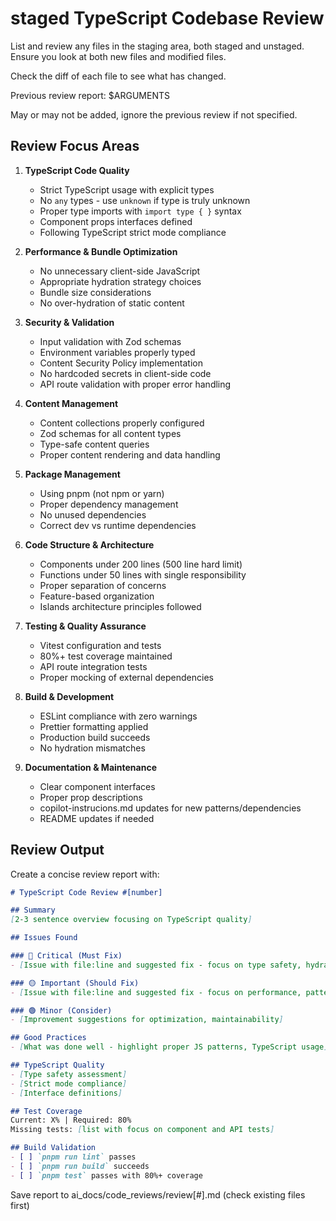 # staged TypeScript Codebase Review

List and review any files in the staging area, both staged and unstaged.
Ensure you look at both new files and modified files.

Check the diff of each file to see what has changed.

Previous review report: $ARGUMENTS

May or may not be added, ignore the previous review if not specified.

## Review Focus Areas

1. **TypeScript Code Quality**
   - Strict TypeScript usage with explicit types
   - No `any` types - use `unknown` if type is truly unknown
   - Proper type imports with `import type { }` syntax
   - Component props interfaces defined
   - Following TypeScript strict mode compliance

2. **Performance & Bundle Optimization**
   - No unnecessary client-side JavaScript
   - Appropriate hydration strategy choices
   - Bundle size considerations
   - No over-hydration of static content

3. **Security & Validation**
   - Input validation with Zod schemas
   - Environment variables properly typed
   - Content Security Policy implementation
   - No hardcoded secrets in client-side code
   - API route validation with proper error handling

4. **Content Management**
   - Content collections properly configured
   - Zod schemas for all content types
   - Type-safe content queries
   - Proper content rendering and data handling

5. **Package Management**
   - Using pnpm (not npm or yarn)
   - Proper dependency management
   - No unused dependencies
   - Correct dev vs runtime dependencies

6. **Code Structure & Architecture**
   - Components under 200 lines (500 line hard limit)
   - Functions under 50 lines with single responsibility
   - Proper separation of concerns
   - Feature-based organization
   - Islands architecture principles followed

7. **Testing & Quality Assurance**
   - Vitest configuration and tests
   - 80%+ test coverage maintained
   - API route integration tests
   - Proper mocking of external dependencies

8. **Build & Development**
   - ESLint compliance with zero warnings
   - Prettier formatting applied
   - Production build succeeds
   - No hydration mismatches

9.  **Documentation & Maintenance**
    - Clear component interfaces
    - Proper prop descriptions
    - copilot-instrucions.md updates for new patterns/dependencies
    - README updates if needed

## Review Output

Create a concise review report with:

```markdown
# TypeScript Code Review #[number]

## Summary
[2-3 sentence overview focusing on TypeScript quality]

## Issues Found

### 🔴 Critical (Must Fix)
- [Issue with file:line and suggested fix - focus on type safety, hydration, security]

### 🟡 Important (Should Fix)
- [Issue with file:line and suggested fix - focus on performance, patterns]

### 🟢 Minor (Consider)
- [Improvement suggestions for optimization, maintainability]

## Good Practices
- [What was done well - highlight proper JS patterns, TypeScript usage]

## TypeScript Quality
- [Type safety assessment]
- [Strict mode compliance]
- [Interface definitions]

## Test Coverage
Current: X% | Required: 80%
Missing tests: [list with focus on component and API tests]

## Build Validation
- [ ] `pnpm run lint` passes
- [ ] `pnpm run build` succeeds
- [ ] `pnpm test` passes with 80%+ coverage
```

Save report to ai_docs/code_reviews/review[#].md (check existing files first)